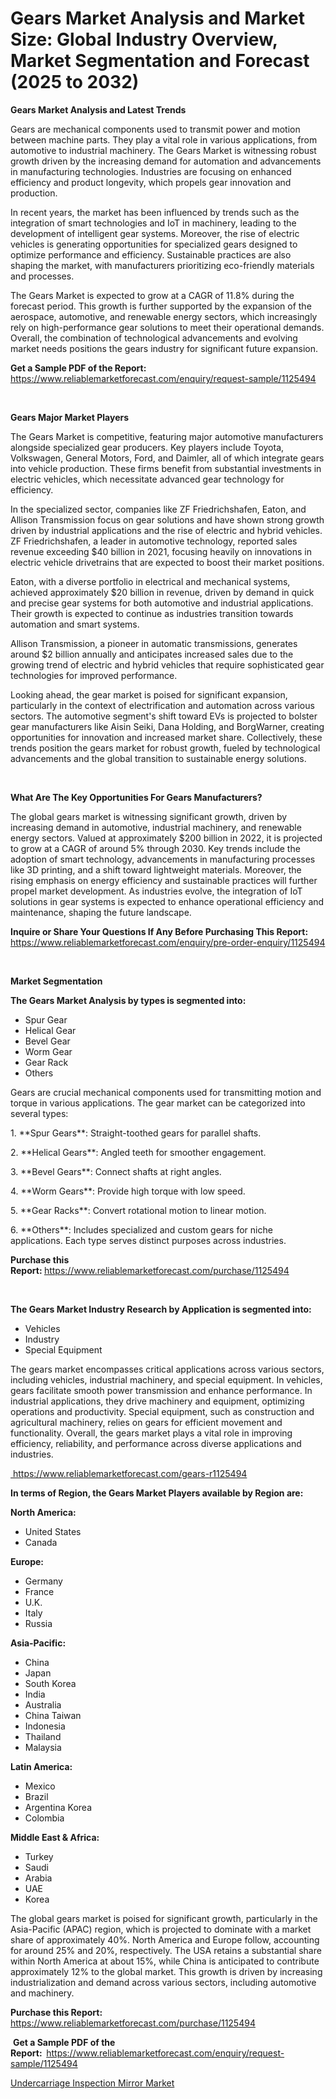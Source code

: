 <p><h1>Gears Market Analysis and Market Size: Global Industry Overview, Market Segmentation and Forecast (2025 to 2032)</h1></p><p><strong>Gears Market Analysis and Latest Trends</strong></p>
<p><p>Gears are mechanical components used to transmit power and motion between machine parts. They play a vital role in various applications, from automotive to industrial machinery. The Gears Market is witnessing robust growth driven by the increasing demand for automation and advancements in manufacturing technologies. Industries are focusing on enhanced efficiency and product longevity, which propels gear innovation and production.</p><p>In recent years, the market has been influenced by trends such as the integration of smart technologies and IoT in machinery, leading to the development of intelligent gear systems. Moreover, the rise of electric vehicles is generating opportunities for specialized gears designed to optimize performance and efficiency. Sustainable practices are also shaping the market, with manufacturers prioritizing eco-friendly materials and processes.</p><p>The Gears Market is expected to grow at a CAGR of 11.8% during the forecast period. This growth is further supported by the expansion of the aerospace, automotive, and renewable energy sectors, which increasingly rely on high-performance gear solutions to meet their operational demands. Overall, the combination of technological advancements and evolving market needs positions the gears industry for significant future expansion.</p></p>
<p><strong>Get a Sample PDF of the Report:&nbsp;</strong> <a href="https://www.reliablemarketforecast.com/enquiry/request-sample/1125494?utm_campaign=3194&utm_medium=2&utm_source=Github&utm_content=ia&utm_term=30032025&utm_id=gears">https://www.reliablemarketforecast.com/enquiry/request-sample/1125494</a></p>
<p>&nbsp;</p>
<p><strong>Gears Major Market Players</strong></p>
<p><p>The Gears Market is competitive, featuring major automotive manufacturers alongside specialized gear producers. Key players include Toyota, Volkswagen, General Motors, Ford, and Daimler, all of which integrate gears into vehicle production. These firms benefit from substantial investments in electric vehicles, which necessitate advanced gear technology for efficiency.</p><p>In the specialized sector, companies like ZF Friedrichshafen, Eaton, and Allison Transmission focus on gear solutions and have shown strong growth driven by industrial applications and the rise of electric and hybrid vehicles. ZF Friedrichshafen, a leader in automotive technology, reported sales revenue exceeding $40 billion in 2021, focusing heavily on innovations in electric vehicle drivetrains that are expected to boost their market positions.</p><p>Eaton, with a diverse portfolio in electrical and mechanical systems, achieved approximately $20 billion in revenue, driven by demand in quick and precise gear systems for both automotive and industrial applications. Their growth is expected to continue as industries transition towards automation and smart systems.</p><p>Allison Transmission, a pioneer in automatic transmissions, generates around $2 billion annually and anticipates increased sales due to the growing trend of electric and hybrid vehicles that require sophisticated gear technologies for improved performance.</p><p>Looking ahead, the gear market is poised for significant expansion, particularly in the context of electrification and automation across various sectors. The automotive segment's shift toward EVs is projected to bolster gear manufacturers like Aisin Seiki, Dana Holding, and BorgWarner, creating opportunities for innovation and increased market share. Collectively, these trends position the gears market for robust growth, fueled by technological advancements and the global transition to sustainable energy solutions.</p></p>
<p>&nbsp;</p>
<p><strong>What Are The Key Opportunities For Gears Manufacturers?</strong></p>
<p><p>The global gears market is witnessing significant growth, driven by increasing demand in automotive, industrial machinery, and renewable energy sectors. Valued at approximately $200 billion in 2022, it is projected to grow at a CAGR of around 5% through 2030. Key trends include the adoption of smart technology, advancements in manufacturing processes like 3D printing, and a shift toward lightweight materials. Moreover, the rising emphasis on energy efficiency and sustainable practices will further propel market development. As industries evolve, the integration of IoT solutions in gear systems is expected to enhance operational efficiency and maintenance, shaping the future landscape.</p></p>
<p><strong>Inquire or Share Your Questions If Any Before Purchasing This Report:</strong> <a href="https://www.reliablemarketforecast.com/enquiry/pre-order-enquiry/1125494?utm_campaign=3194&utm_medium=2&utm_source=Github&utm_content=ia&utm_term=30032025&utm_id=gears">https://www.reliablemarketforecast.com/enquiry/pre-order-enquiry/1125494</a></p>
<p>&nbsp;</p>
<p><strong>Market Segmentation</strong></p>
<p><strong>The Gears Market Analysis by types is segmented into:</strong></p>
<p><ul><li>Spur Gear</li><li>Helical Gear</li><li>Bevel Gear</li><li>Worm Gear</li><li>Gear Rack</li><li>Others</li></ul></p>
<p><p>Gears are crucial mechanical components used for transmitting motion and torque in various applications. The gear market can be categorized into several types: </p><p>1. **Spur Gears**: Straight-toothed gears for parallel shafts.  </p><p>2. **Helical Gears**: Angled teeth for smoother engagement.  </p><p>3. **Bevel Gears**: Connect shafts at right angles.  </p><p>4. **Worm Gears**: Provide high torque with low speed.  </p><p>5. **Gear Racks**: Convert rotational motion to linear motion.  </p><p>6. **Others**: Includes specialized and custom gears for niche applications. Each type serves distinct purposes across industries.</p></p>
<p><strong>Purchase this Report:&nbsp;</strong><a href="https://www.reliablemarketforecast.com/purchase/1125494?utm_campaign=3194&utm_medium=2&utm_source=Github&utm_content=ia&utm_term=30032025&utm_id=gears">https://www.reliablemarketforecast.com/purchase/1125494</a></p>
<p>&nbsp;</p>
<p><strong>The Gears Market Industry Research by Application is segmented into:</strong></p>
<p><ul><li>Vehicles</li><li>Industry</li><li>Special Equipment</li></ul></p>
<p><p>The gears market encompasses critical applications across various sectors, including vehicles, industrial machinery, and special equipment. In vehicles, gears facilitate smooth power transmission and enhance performance. In industrial applications, they drive machinery and equipment, optimizing operations and productivity. Special equipment, such as construction and agricultural machinery, relies on gears for efficient movement and functionality. Overall, the gears market plays a vital role in improving efficiency, reliability, and performance across diverse applications and industries.</p></p>
<p><a href="https://www.reliablemarketforecast.com/gears-r1125494?utm_campaign=3194&utm_medium=2&utm_source=Github&utm_content=ia&utm_term=30032025&utm_id=gears">&nbsp;https://www.reliablemarketforecast.com/gears-r1125494</a></p>
<p><strong>In terms of Region, the Gears Market Players available by Region are:</strong></p>
<p>
    <p> <strong> North America: </strong>
        <ul>
            <li>United States</li>
            <li>Canada</li>
        </ul>
        </p> 
    <p> <strong> Europe: </strong>
        <ul>
            <li>Germany</li>
            <li>France</li>
            <li>U.K.</li>
            <li>Italy</li>
            <li>Russia</li>
        </ul>
        </p> 
    <p> <strong> Asia-Pacific: </strong>
        <ul>
            <li>China</li>
            <li>Japan</li>
            <li>South Korea</li>
            <li>India</li>
            <li>Australia</li>
            <li>China Taiwan</li>
            <li>Indonesia</li>
            <li>Thailand</li>
            <li>Malaysia</li>
        </ul>
        </p> 
    <p> <strong> Latin America: </strong>
        <ul>
            <li>Mexico</li>
            <li>Brazil</li>
            <li>Argentina Korea</li>
            <li>Colombia</li>
        </ul>
        </p> 
    <p> <strong> Middle East & Africa: </strong>
        <ul>
            <li>Turkey</li>
            <li>Saudi</li>
            <li>Arabia</li>
            <li>UAE</li>
            <li>Korea</li>
        </ul>
    </p>
    </p>
<p><p>The global gears market is poised for significant growth, particularly in the Asia-Pacific (APAC) region, which is projected to dominate with a market share of approximately 40%. North America and Europe follow, accounting for around 25% and 20%, respectively. The USA retains a substantial share within North America at about 15%, while China is anticipated to contribute approximately 12% to the global market. This growth is driven by increasing industrialization and demand across various sectors, including automotive and machinery.</p></p>
<p><strong>Purchase this Report: </strong><a href="https://www.reliablemarketforecast.com/purchase/1125494?utm_campaign=3194&utm_medium=2&utm_source=Github&utm_content=ia&utm_term=30032025&utm_id=gears">https://www.reliablemarketforecast.com/purchase/1125494</a></p>
<p>&nbsp;<strong>Get a Sample PDF of the Report:&nbsp;&nbsp;</strong><a href="https://www.reliablemarketforecast.com/enquiry/request-sample/1125494?utm_campaign=3194&utm_medium=2&utm_source=Github&utm_content=ia&utm_term=30032025&utm_id=gears">https://www.reliablemarketforecast.com/enquiry/request-sample/1125494</a></p>
<p><strong></strong></p>
<p><p><a href="https://github.com/celpabembes/Market-Research-Report-List-1/blob/main/undercarriage-inspection-mirror-market.md?utm_campaign=3194&utm_medium=2&utm_source=Github&utm_content=ia&utm_term=30032025&utm_id=gears">Undercarriage Inspection Mirror Market</a></p></p>